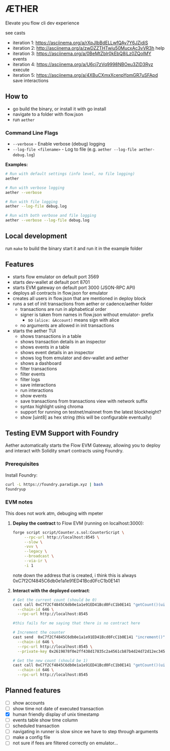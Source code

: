 # ÆTHER

Elevate you flow cli dev experience

see casts

- iteration 1: <https://asciinema.org/a/rXpJIbBdELLwfQAy7Y6JZidiS>
- iteration 2: <http://asciinema.org/a/zwDZZTHTwiu50MucxAc3vVR3h> help
- iteration 3: <https://asciinema.org/a/0BeMtZblr0kEbQ8iLz0ZQoIMY> events
- iteration 4: <https://asciinema.org/a/U6cj7zVq9998NBOeu3ZlD3Ryz> execute
- iteration 5: <https://asciinema.org/a/4XBuCXmxXcenpYpmGR7uSFApd> save interactions

## How to

- go build the binary, or install it with go install
- navigate to a folder with flow.json
- run `aether`

### Command Line Flags

- `--verbose` - Enable verbose (debug) logging
- `--log-file <filename>` - Log to file (e.g. `aether --log-file aether-debug.log`)

**Examples:**

```bash
# Run with default settings (info level, no file logging)
aether

# Run with verbose logging
aether --verbose

# Run with file logging
aether --log-file debug.log

# Run with both verbose and file logging
aether --verbose --log-file debug.log
```

## Local development

run `make` to build the binary start it and run it in the example folder

## Features

- starts flow emulator on default port 3569
- starts dev-wallet at default port 8701
- starts EVM gateway on default port 3000 (JSON-RPC API)
- deploys all contracts in flow.json for emulator
- creates all users in flow.json that are mentioned in deploy block
- runs a set of init transactions from aether or cadence/aether folder
  - transactions are run in alphabetical order
  - signer is taken from names in flow.json without emulator- prefix
    - so `(alice: &Account)` means sign with alice
  - no arguments are allowed in init transactions
- starts the aether TUI
  - shows transactions in a table
  - shows transaction details in an inspector
  - shows events in a table
  - shows event details in an inspector
  - shows log from emulator and dev-wallet and aether
  - shows a dashboard
  - filter transactions
  - filter events
  - filter logs
  - save interactions
  - run interactions
  - show events
  - save transactions from transactions view with network suffix
  - syntax highlight using chroma
  - support for running on testnet/mainnet from the latest blockheight?
  - show [uint8] as hex string (this will be configurable eventually)

## Testing EVM Support with Foundry

Aether automatically starts the Flow EVM Gateway, allowing you to deploy and interact with Solidity smart contracts using Foundry.

### Prerequisites

Install Foundry:

```bash
curl -L https://foundry.paradigm.xyz | bash
foundryup
```

### EVM notes

This does not work atm, debuging with mpeter

1. **Deploy the contract** to Flow EVM (running on localhost:3000):

   ```bash
   forge script script/Counter.s.sol:CounterScript \
        --rpc-url http://localhost:8545 \
        --slow \
        -vvv \
        --legacy \
        --broadcast \
        --via-ir \
        -i 1
   ```

   note down the address that is created, i think this is always 0xC7f2Cf4845C6db0e1a1e91ED41Bcd0FcC1b0E141

2. **Interact with the deployed contract**:

   ```bash
   # Get the current count (should be 0)
   cast call 0xC7f2Cf4845C6db0e1a1e91ED41Bcd0FcC1b0E141 "getCount()(uint256)" \
     --chain-id 646 \
     --rpc-url http://localhost:8545

   #this fails for me saying that there is no contract here

   # Increment the counter
   cast send  0xC7f2Cf4845C6db0e1a1e91ED41Bcd0FcC1b0E141 "increment()" \
     --chain-id 646 \
     --rpc-url http://localhost:8545 \
     --private-key 0x2619878f0e2ff438d17835c2a4561cb87b4d24d72d12ec34569acd0dd4af7c21

   # Get the new count (should be 1)
   cast call 0xC7f2Cf4845C6db0e1a1e91ED41Bcd0FcC1b0E141 "getCount()(uint256)" \
     --chain-id 646 \
     --rpc-url http://localhost:8545
   ```

## Planned features

- [ ] show accounts
- [ ] show time not date of executed transaction
- [x] human friendly display of unix timestamp
- [ ] events table show time column
- [ ] scheduled transaction
- [ ] navigating in runner is slow since we have to step through arguments
- [ ] make a config file
- [ ] not sure if fees are filtered correctly on emulator...
